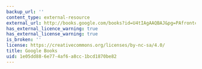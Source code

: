 ```yaml
---
backup_url: ''
content_type: external-resource
external_url: http://books.google.com/books?id=U4tIAgAAQBAJ&pg=PAfrontcover
has_external_licence_warning: true
has_external_license_warning: true
is_broken: ''
license: https://creativecommons.org/licenses/by-nc-sa/4.0/
title: Google Books
uid: 1e05dd88-6e77-4af6-a8cc-1bcd1870be82
---
```


